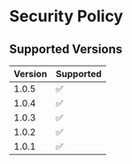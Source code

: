 # Security Policy

## Supported Versions

| Version | Supported          |
| ------- | ------------------ |
| 1.0.5   | :white_check_mark: |
| 1.0.4   | :white_check_mark: |
| 1.0.3   | :white_check_mark: |
| 1.0.2   | :white_check_mark: |
| 1.0.1   | :white_check_mark: |
